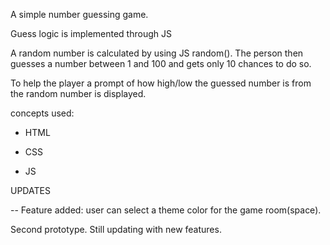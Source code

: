 A simple number guessing game.

Guess logic is implemented through JS

A random number is calculated by using JS random(). The person then guesses a number between 1 and 100 and gets only 10 chances to do so.

To help the player a prompt of how high/low the guessed number is from the random number is displayed.

concepts used:

- HTML

- CSS

- JS

UPDATES

-- Feature added: user can select a theme color for the game room(space).

Second prototype.
Still updating with new features.
